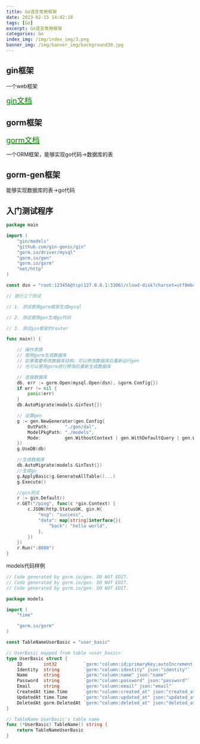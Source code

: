 ```yaml
---
title: Go语言常用框架
date: 2023-02-15 14:42:18
tags: [Go]
excerpt: Go语言常用框架
categories: Go
index_img: /img/index_img/3.png
banner_img: /img/banner_img/background30.jpg
---
```


<!-- 19.png background31.png -->


## gin框架

一个web框架

<a class="btn" target="_blank" rel="noopener" style="font-size:20px; color: green" href="https://gin-gonic.com/zh-cn/docs/introduction/" title="github">gin文档</a>

## gorm框架

<a class="btn" target="_blank" rel="noopener" style="font-size:20px; color: green" href="https://gorm.io/docs/index.html" title="github">gorm文档</a>

一个ORM框架，能够实现go代码->数据库的表

## gorm-gen框架

能够实现数据库的表->go代码

## 入门测试程序

```go
package main

import (
	"gin/models"
	"github.com/gin-gonic/gin"
	"gorm.io/driver/mysql"
	"gorm.io/gen"
	"gorm.io/gorm"
	"net/http"
)

const dsn = "root:123456@tcp(127.0.0.1:3306)/cloud-disk?charset=utf8mb4&parseTime=True&loc=Local"

// 进行三个测试

// 1. 测试使用gorm框架生成mysql

// 2. 测试使用gen生成go代码

// 3. 测试gin框架的router

func main() {

	// 操作思路
	// 使用gorm生成数据库
	// 如果需要修改数据库结构，可以修改数据库后重新运行gen
	// 也可以使用gorm进行修改后重新生成数据库

	// 连接数据库
	db, err := gorm.Open(mysql.Open(dsn), &gorm.Config{})
	if err != nil {
		panic(err)
	}
	db.AutoMigrate(models.GinTest{})

	// 设置gen
	g := gen.NewGenerator(gen.Config{
		OutPath:      "./gen/dal",
		ModelPkgPath: "./models",
		Mode:         gen.WithoutContext | gen.WithDefaultQuery | gen.WithQueryInterface,
	})
	g.UseDB(db)

	//生成数据库
	db.AutoMigrate(models.GinTest{})
	//生成go
	g.ApplyBasic(g.GenerateAllTable()...)
	g.Execute()

	//gin测试
	r := gin.Default()
	r.GET("/ping", func(c *gin.Context) {
		c.JSON(http.StatusOK, gin.H{
			"msg": "success",
			"data": map[string]interface{}{
				"back": "hello world",
			},
		})
	})
	r.Run(":8080")
}

```


models代码样例
```go
// Code generated by gorm.io/gen. DO NOT EDIT.
// Code generated by gorm.io/gen. DO NOT EDIT.
// Code generated by gorm.io/gen. DO NOT EDIT.

package models

import (
	"time"

	"gorm.io/gorm"
)

const TableNameUserBasic = "user_basic"

// UserBasic mapped from table <user_basic>
type UserBasic struct {
	ID        int32          `gorm:"column:id;primaryKey;autoIncrement:true" json:"id"`
	Identity  string         `gorm:"column:identity" json:"identity"`
	Name      string         `gorm:"column:name" json:"name"`
	Password  string         `gorm:"column:password" json:"password"`
	Email     string         `gorm:"column:email" json:"email"`
	CreatedAt time.Time      `gorm:"column:created_at" json:"created_at"`
	UpdatedAt time.Time      `gorm:"column:updated_at" json:"updated_at"`
	DeletedAt gorm.DeletedAt `gorm:"column:deleted_at" json:"deleted_at"`
}

// TableName UserBasic's table name
func (*UserBasic) TableName() string {
	return TableNameUserBasic
}


```